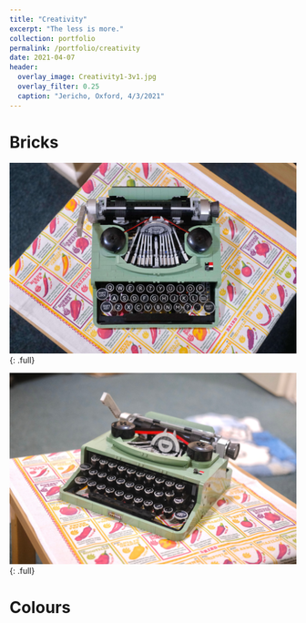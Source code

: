 ```yaml
---
title: "Creativity"
excerpt: "The less is more."
collection: portfolio
permalink: /portfolio/creativity
date: 2021-04-07
header:
  overlay_image: Creativity1-3v1.jpg
  overlay_filter: 0.25
  caption: "Jericho, Oxford, 4/3/2021"
---
```


# Bricks
![full](/images/Legotypewriter1.jpg)
{: .full}

![full](/images/Legotypewriter2.jpg)
{: .full}

# Colours
